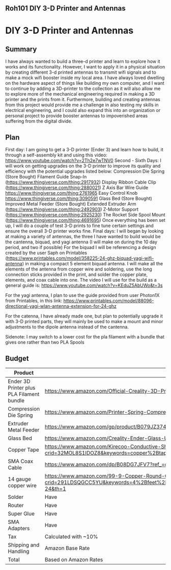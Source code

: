 Roh101
DIY 3-D Printer and Antennas
---

# DIY 3-D Printer and Antennas

## Summary
I have always wanted to build a three-d printer and learn to explore how it works and its functionality. However, I  want to apply it in a physical situation by creating different 3-d printed antennas to transmit wifi signals and to make a mock wifi booster inside my local area. I have always loved dwelling on the hardware aspect of things like building my own computer, and I want to continue by adding a 3D-printer to the collection as it will also allow me to explore more of the mechanical engineering required in making a 3D printer and the prints from it. Furthermore, building and creating antennas from this project would provide me a challenge in also testing my skills in electrical engineering, and I could also expand this into an organization or personal project to provide booster antennas to impoverished areas suffering from the digital divide.


## Plan

First day: I am going to get a 3-D printer (Ender 3) and learn how to build, it through a self-assembly kit and using this video:
https://www.youtube.com/watch?v=2Th2e7wTNV0
Second - Sixth Days: I will work on getting upgrades on the 3-D printer to improve its quality and efficiency with the potential upgrades listed below:
Compression Die Spring (Store Bought)
Filament Guide Snap-In (https://www.thingiverse.com/thing:2917932)
Display Ribbon Cable Clip (https://www.thingiverse.com/thing:2880021)
Z Axis Bar Wire Guide https://www.thingiverse.com/thing:2761965
Easy Control Knob https://www.thingiverse.com/thing:3090591
Glass Bed (Store Bought)
Improved Metal Feeder (Store Bought)
Extended Extruder Arm (https://www.thingiverse.com/thing:2492903)
Z-Motor Support (https://www.thingiverse.com/thing:2925230)
The Rocket Side Spool Mount (https://www.thingiverse.com/thing:4691695)
Once everything has been set up, I will do a couple of test 3-D prints to fine tune certain settings and ensure the overall 3-D printer works fine.
Final days: I will began by looking at making a variety of antennas, the three I have wanted to build would be the cantenna, biquad, and yagi antenna (I will make on during the 10 day period, and two if possible)
For the biquad I will be referencing a design created by the user Saph on Printables (https://www.printables.com/model/358225-24-ghz-biquad-yagi-wifi-antenna) in making a compact 5 element biquad antenna. I will make all the elements of the antenna from copper wire and soldering, use the long connection sticks provided in the print, and solder the copper plate, elements, and coax cable into one. 
The video I will use for the build as a general guide is:
https://www.youtube.com/watch?v=KEduZ5AbUWo&t=3s

For the yagi antenna, I plan to use the guide provided from user Photon1X from Printables, in this link: https://www.printables.com/model/88096-directional-yagi-wlan-antenna-extension-for-24-ghz

For the catenna, I have already made one, but plan to potentially upgrade it with 3-D printed parts, they will mainly be used to make a mount and minor adjustments to the dipole antenna instead of the cantenna.

Sidenote: I may switch to a lower cost for the pla filament with a bundle that gives one rather than two PLA Spools

## Budget
| Product         | Supplier/Link                         | Cost   |
| --------------- | ------------------------------------- | ------ |
| Ender 3D Printer plus PLA Filament bundle| https://www.amazon.com/Official-Creality-3D-Printing-Printers/dp/B09YD7XPXX  | $210|
| Compression Die Spring | https://www.amazon.com/Printer-Spring-Compression-Springs-Creality/dp/B08GHNVNVF/ref=sr_1_5?keywords=Compression+and+Die+Springs&qid=1673715070&sr=8-5 | $5.55|
| Extruder Metal Feeder| https://www.amazon.com/gp/product/B079JZ374W?tag=howchoo-dm-20 | $9.59|
| Glass Bed| https://www.amazon.com/Creality-Ender-Glass-Upgraded-235x235x4mm/dp/B07RD6D2ZQ/ref=sr_1_3?keywords=ender+3+glass&qid=1673710042&sr=8-3 | $18.00|
| Copper Tape| https://www.amazon.com/Kirecoo-Conductive-Shielding-Electrical-Grounding/dp/B09Z6F9RFG/ref=sr_1_6?crid=32MOL8S1IDOZ8&keywords=copper%2Btape&qid=1673716415&sprefix=copper%2Btape%2Caps%2C88&sr=8-6&th=1 | $9.00|
| SMA Coax Cable| https://www.amazon.com/dp/B08DG7JFV7?ref_=cm_sw_r_cp_ud_dp_D0CBM37QE353PK9325KZ&th=1  | $7|
| 14 gauge copper wire| https://www.amazon.com/99-9-Copper-Round-CRAFT-WIRE/dp/B01IUJ4TCM/ref=sr_1_24?crid=291LDSQGCC5YU&keywords=4%2Bfeet%2Bof%2B14%2Bgauge%2Bcopper%2Bwire&qid=1673716908&sprefix=4%2Bfeet%2Bof%2B14%2Bgauge%2Bcopper%2Bwire%2Caps%2C127&sr=8-24&th=1  | $11.00|
| Solder|Have|Free|
| Router|Have|Free|
| Super Glue|Have|Free|
| SMA Adapters|Have|Free|
| Tax|Calculated with ~10%|$27.00|
| Shipping and Handling|Amazon Base Rate|$5|
| Total| Based on Amazon Rates| $302.52 |


